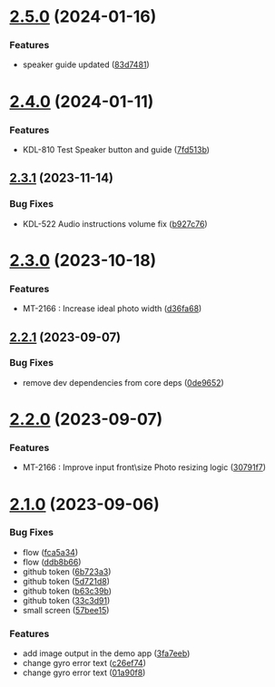 # [2.5.0](https://github.com/3dlook-me/widget-camera/compare/v2.4.0...v2.5.0) (2024-01-16)


### Features

* speaker guide updated ([83d7481](https://github.com/3dlook-me/widget-camera/commit/83d7481250a8732c3866caf64301a78aead99f7c))

# [2.4.0](https://github.com/3dlook-me/widget-camera/compare/v2.3.1...v2.4.0) (2024-01-11)


### Features

* KDL-810 Test Speaker button and guide ([7fd513b](https://github.com/3dlook-me/widget-camera/commit/7fd513bee7a93387fa09824075639df8fc161966))

## [2.3.1](https://github.com/3dlook-me/widget-camera/compare/v2.3.0...v2.3.1) (2023-11-14)


### Bug Fixes

* KDL-522 Audio instructions volume fix ([b927c76](https://github.com/3dlook-me/widget-camera/commit/b927c763fb128cc37198ae9745d059cb6cb3eb0f))

# [2.3.0](https://github.com/3dlook-me/widget-camera/compare/v2.2.1...v2.3.0) (2023-10-18)


### Features

* MT-2166 : Increase ideal photo width ([d36fa68](https://github.com/3dlook-me/widget-camera/commit/d36fa68ef0a76901dd079137b6d8121c3025a8af))

## [2.2.1](https://github.com/3dlook-me/widget-camera/compare/v2.2.0...v2.2.1) (2023-09-07)


### Bug Fixes

* remove dev dependencies from core deps ([0de9652](https://github.com/3dlook-me/widget-camera/commit/0de9652edd0d00a228ab55f32465eb4ac10f2172))

# [2.2.0](https://github.com/3dlook-me/widget-camera/compare/v2.1.0...v2.2.0) (2023-09-07)


### Features

* MT-2166 : Improve input front\size Photo resizing logic ([30791f7](https://github.com/3dlook-me/widget-camera/commit/30791f7a232dbf530dfab833a36710e9ecc82065))

# [2.1.0](https://github.com/3dlook-me/widget-camera/compare/v2.0.5...v2.1.0) (2023-09-06)


### Bug Fixes

* flow ([fca5a34](https://github.com/3dlook-me/widget-camera/commit/fca5a34f5b590682f60a1ae9a206a902b07aead1))
* flow ([ddb8b66](https://github.com/3dlook-me/widget-camera/commit/ddb8b66426b2b6bdbe721d2fe72d363ef1c04a8b))
* github token ([6b723a3](https://github.com/3dlook-me/widget-camera/commit/6b723a3cdc8e86cd10980d1006258c05946006b5))
* github token ([5d721d8](https://github.com/3dlook-me/widget-camera/commit/5d721d860c0774ede3b8c24df80bf6be2894cf1e))
* github token ([b63c39b](https://github.com/3dlook-me/widget-camera/commit/b63c39b40cfb3797015a3b25c5a043bc830a507d))
* github token ([33c3d91](https://github.com/3dlook-me/widget-camera/commit/33c3d911d12ccb4ee0266d67decd331e9e3d7875))
* small screen ([57bee15](https://github.com/3dlook-me/widget-camera/commit/57bee159bffd71232ad8b0996d02299f87d32c48))


### Features

* add image output in the demo app ([3fa7eeb](https://github.com/3dlook-me/widget-camera/commit/3fa7eeb7dd16c9a3732ed6a9aa739cc2870a3a45))
* change gyro error text ([c26ef74](https://github.com/3dlook-me/widget-camera/commit/c26ef74b8e1a404b2e386f09d8f8da9442a8d557))
* change gyro error text ([01a90f8](https://github.com/3dlook-me/widget-camera/commit/01a90f8a613a162b5d8d74282d8e4027d4da8748))

